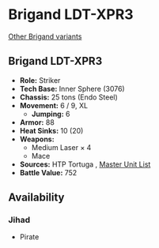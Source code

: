 # Brigand LDT-XPR3 

[Other Brigand variants](../brigand.md) 

## Brigand LDT-XPR3 

- **Role:** Striker 
- **Tech Base:** Inner Sphere (3076) 
- **Chassis:** 25 tons (Endo Steel) 
- **Movement:** 6 / 9, XL 
  - **Jumping:** 6 
- **Armor:** 88 
- **Heat Sinks:** 10 (20) 
- **Weapons:** 
  - Medium Laser × 4 
  - Mace 
- **Sources:** HTP Tortuga , [Master Unit List](http://masterunitlist.info/Unit/Details/7315/brigand-ldt-xpr3) 
- **Battle Value:** 752 

## Availability 

### Jihad 

- Pirate 

